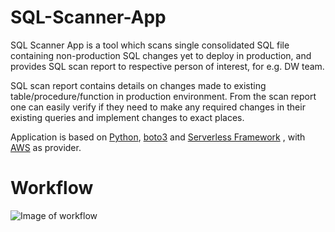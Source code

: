 # SQL-Scanner-App

SQL Scanner App is a tool which scans single consolidated SQL file containing non-production SQL changes yet to deploy in production, and provides SQL scan report to respective person of interest, for e.g. DW team.

SQL scan report contains details on changes made to existing table/procedure/function in production environment. From the scan report one can easily verify if they need to make any required changes in their existing queries and implement changes to exact places.

Application is based on [Python](https://www.python.org/downloads/release/python-380/), [boto3](https://boto3.amazonaws.com/v1/documentation/api/latest/index.html) and [Serverless Framework](https://www.serverless.com/framework/docs/) , with [AWS](https://aws.amazon.com/) as provider.

# Workflow

![Image of workflow](https://github.com/bipro1992/sqlscanner-python-app/blob/main/workflow.jpg)
